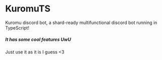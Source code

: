 # KuromuTS
Kuromu discord bot, a shard-ready multifunctional discord bot running in TypeScript!

##### It has some cool features UwU
Just use it as it is I guess <3